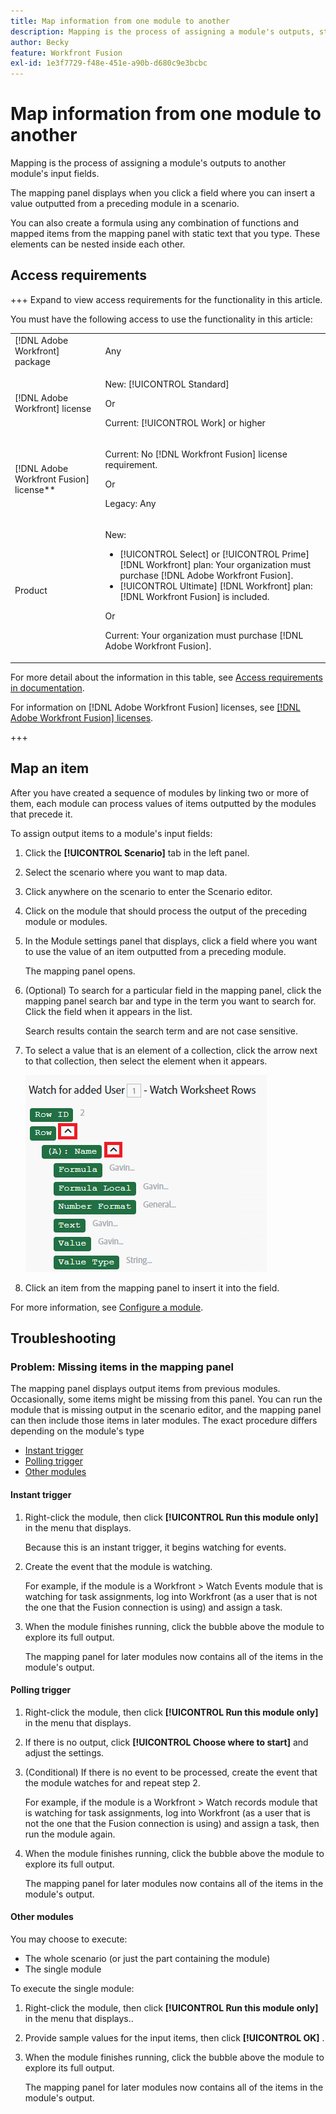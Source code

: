```yaml
---
title: Map information from one module to another
description: Mapping is the process of assigning a module's outputs, structured into items, to another module's input fields.
author: Becky
feature: Workfront Fusion
exl-id: 1e3f7729-f48e-451e-a90b-d680c9e3bcbc
---
```

# Map information from one module to another

Mapping is the process of assigning a module's outputs to another module's input fields.

The mapping panel displays when you click a field where you can insert a value outputted from a preceding module in a scenario. 

You can also create a formula using any combination of functions and mapped items from the mapping panel with static text that you type. These elements can be nested inside each other.

## Access requirements

+++ Expand to view access requirements for the functionality in this article.

You must have the following access to use the functionality in this article:

<table style="table-layout:auto">
 <col> 
 <col> 
 <tbody> 
  <tr> 
   <td role="rowheader">[!DNL Adobe Workfront] package</td> 
   <td> <p>Any</p> </td> 
  </tr> 
  <tr data-mc-conditions=""> 
   <td role="rowheader">[!DNL Adobe Workfront] license</td> 
   <td> <p>New: [!UICONTROL Standard]</p><p>Or</p><p>Current: [!UICONTROL Work] or higher</p> </td> 
  </tr> 
  <tr> 
   <td role="rowheader">[!DNL Adobe Workfront Fusion] license**</td> 
   <td>
   <p>Current: No [!DNL Workfront Fusion] license requirement.</p>
   <p>Or</p>
   <p>Legacy: Any </p>
   </td> 
  </tr> 
  <tr> 
   <td role="rowheader">Product</td> 
   <td>
   <p>New:</p> <ul><li>[!UICONTROL Select] or [!UICONTROL Prime] [!DNL Workfront] plan: Your organization must purchase [!DNL Adobe Workfront Fusion].</li><li>[!UICONTROL Ultimate] [!DNL Workfront] plan: [!DNL Workfront Fusion] is included.</li></ul>
   <p>Or</p>
   <p>Current: Your organization must purchase [!DNL Adobe Workfront Fusion].</p>
   </td> 
  </tr>
 </tbody> 
</table>

For more detail about the information in this table, see [Access requirements in documentation](/help/workfront-fusion/references/licenses-and-roles/access-level-requirements-in-documentation.md).

For information on [!DNL Adobe Workfront Fusion] licenses, see [[!DNL Adobe Workfront Fusion] licenses](/help/workfront-fusion/set-up-and-manage-workfront-fusion/licensing-operations-overview/license-automation-vs-integration.md).

+++

## Map an item

After you have created a sequence of modules by linking two or more of them, each module can process values of items outputted by the modules that precede it.

To assign output items to a module's input fields:

1. Click the **[!UICONTROL Scenario]** tab in the left panel.
1. Select the scenario where you want to map data.
1. Click anywhere on the scenario to enter the Scenario editor.
1. Click on the module that should process the output of the preceding module or modules.
1. In the Module settings panel that displays, click a field where you want to use the value of an item outputted from a preceding module.

   The mapping panel opens.

1. (Optional) To search for a particular field in the mapping panel, click the mapping panel search bar and type in the term you want to search for. Click the field when it appears in the list.

   Search results contain the search term and are not case sensitive.
1. To select a value that is an element of a collection, click the arrow next to that collection, then select the element when it appears.
    
    ![Collection element](assets/collection-dropdown.png)

1. Click an item from the mapping panel to insert it into the field.

For more information, see [Configure a module](/help/workfront-fusion/create-scenarios/add-modules/configure-a-modules-settings.md).


## Troubleshooting

### Problem: Missing items in the mapping panel

The mapping panel displays output items from previous modules. Occasionally, some items might be missing from this panel. You can run the module that is missing output in the scenario editor, and the mapping panel can then include those items in later modules. The exact procedure differs depending on the module's type

* [Instant trigger](#instant-trigger)
* [Polling trigger](#polling-trigger)
* [Other modules](#other-modules)

#### Instant trigger

1. Right-click the module, then click **[!UICONTROL Run this module only]** in the menu that displays.

   Because this is an instant trigger, it begins watching for events.

1. Create the event that the module is watching. 

   For example, if the module is a Workfront > Watch Events module that is watching for task assignments, log into Workfront (as a user that is not the one that the Fusion connection is using) and assign a task.

1. When the module finishes running, click the bubble above the module to explore its full output.

   The mapping panel for later modules now contains all of the items in the module's output.

#### Polling trigger

1. Right-click the module, then click **[!UICONTROL Run this module only]** in the menu that displays.
1. If there is no output, click **[!UICONTROL Choose where to start]** and adjust the settings.
1. (Conditional) If there is no event to be processed, create the event that the module watches for and repeat step 2.

   For example, if the module is a Workfront > Watch records module that is watching for task assignments, log into Workfront (as a user that is not the one that the Fusion connection is using) and assign a task, then run the module again.

1. When the module finishes running, click the bubble above the module to explore its full output.

   The mapping panel for later modules now contains all of the items in the module's output.

#### Other modules

You may choose to execute:

* The whole scenario (or just the part containing the module)
* The single module

To execute the single module:

1. Right-click the module, then click **[!UICONTROL Run this module only]** in the menu that displays..
1. Provide sample values for the input items, then click **[!UICONTROL OK]** .
1. When the module finishes running, click the bubble above the module to explore its full output.

   The mapping panel for later modules now contains all of the items in the module's output.
